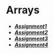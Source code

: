 # Arrays

- ***[Assignment1](./assignment1/)***
- ***[Assignment2](./assignment2/)***
- ***[Assignment3](./assignment3/)***
- ***[Assignment4](./assignment4/)***
